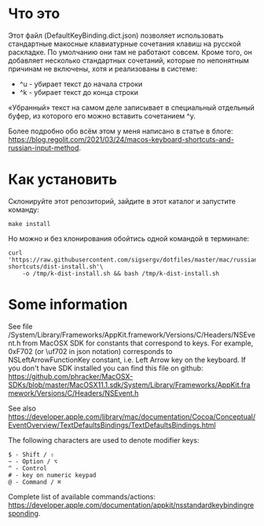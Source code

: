 Что это
=======

Этот файл (DefaultKeyBinding.dict.json) позволяет использовать стандартные макосные клавиатурные сочетания
клавиш на русской раскладке. По умолчанию они там не работают совсем. Кроме того, он добавляет несколько
стандартных сочетаний, которые по непонятным причинам не включены, хотя и реализованы в системе:

* ^u - убирает текст до начала строки
* ^k - убирает текст до конца строки

«Убранный» текст на самом деле записывает в специальный отдельный буфер, из которого его можно вставить
сочетанием ^y.

Более подробно обо всём этом у меня написано в статье в блоге: <https://blog.regolit.com/2021/03/24/macos-keyboard-shortcuts-and-russian-input-method>.

Как установить
==============

Склонируйте этот репозиторий, зайдите в этот каталог и запустите команду:

    make install

Но можно и без клонирования обойтись одной командой в терминале:

    curl 'https://raw.githubusercontent.com/sigsergv/dotfiles/master/mac/russian-shortcuts/dist-install.sh'\
		-o /tmp/k-dist-install.sh && bash /tmp/k-dist-install.sh


Some information
================

See file /System/Library/Frameworks/AppKit.framework/Versions/C/Headers/NSEvent.h from MacOSX SDK for constants that
correspond to keys. For example, 0xF702 (or \uf702 in json notation) corresponds to NSLeftArrowFunctionKey constant,
i.e. Left Arrow key on the keyboard. If you don't have SDK installed you can find this file on github: 
<https://github.com/phracker/MacOSX-SDKs/blob/master/MacOSX11.1.sdk/System/Library/Frameworks/AppKit.framework/Versions/C/Headers/NSEvent.h>

See also https://developer.apple.com/library/mac/documentation/Cocoa/Conceptual/EventOverview/TextDefaultsBindings/TextDefaultsBindings.html

The following characters are used to denote modifier keys:

    $ - Shift / ⇧
    ~ - Option / ⌥
    ^ - Control
    # - key on numeric keypad
    @ - Command / ⌘

Complete list of available commands/actions: <https://developer.apple.com/documentation/appkit/nsstandardkeybindingresponding>.